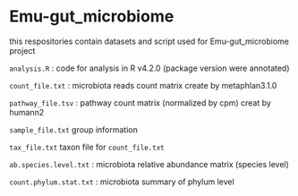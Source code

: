 # Emu-gut_microbiome

this respositories contain datasets and script used for Emu-gut_microbiome project

`analysis.R` : code for analysis in R v4.2.0 (package version were annotated)


`count_file.txt` : microbiota reads count matrix create by metaphlan3.1.0 

`pathway_file.tsv` : pathway count matrix (normalized by cpm) creat by humann2

`sample_file.txt` group information

`tax_file.txt` taxon file for `count_file.txt`

`ab.species.level.txt` : microbiota relative abundance matrix (species level)

`count.phylum.stat.txt` : microbiota summary of phylum level

